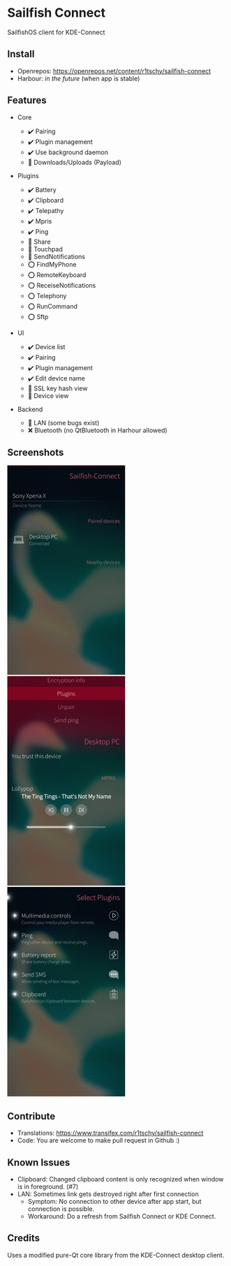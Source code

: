 # Sailfish Connect

SailfishOS client for KDE-Connect

## Install

* Openrepos: https://openrepos.net/content/r1tschy/sailfish-connect
* Harbour: *in the future* (when app is stable)

## Features

* Core
    * :heavy_check_mark: Pairing
    * :heavy_check_mark: Plugin management
    * :heavy_check_mark: Use background daemon
    * :construction: Downloads/Uploads (Payload)

* Plugins
    * :heavy_check_mark: Battery
    * :heavy_check_mark: Clipboard
    * :heavy_check_mark: Telepathy
    * :heavy_check_mark: Mpris
    * :heavy_check_mark: Ping
    * :construction: Share
    * :construction: Touchpad
    * :construction: SendNotifications
    * :o: FindMyPhone
    * :o: RemoteKeyboard
    * :o: ReceiseNotifications
    * :o: Telephony
    * :o: RunCommand
    * :o: Sftp

* UI
    * :heavy_check_mark: Device list
    * :heavy_check_mark: Pairing
    * :heavy_check_mark: Plugin management
    * :heavy_check_mark: Edit device name
    * :construction: SSL key hash view
    * :construction: Device view

* Backend
    * :construction: LAN (some bugs exist)
    * :x: Bluetooth (no QtBluetooth in Harhour allowed)


## Screenshots

![Screenshot 1](/doc/Screenshot_1.png)
![Screenshot 2](/doc/Screenshot_2.png)
![Screenshot 3](/doc/Screenshot_3.png)

## Contribute

* Translations: https://www.transifex.com/r1tschy/sailfish-connect
* Code: You are welcome to make pull request in Github :)

## Known Issues

* Clipboard: Changed clipboard content is only recognized when window is in
   foreground. (#7)
* LAN: Sometimes link gets destroyed right after first connection
   * Symptom: No connection to other device after app start, but connection is possible.
   * Workaround: Do a refresh from Sailfish Connect or KDE Connect.

## Credits

Uses a modified pure-Qt core library from the KDE-Connect desktop client.
